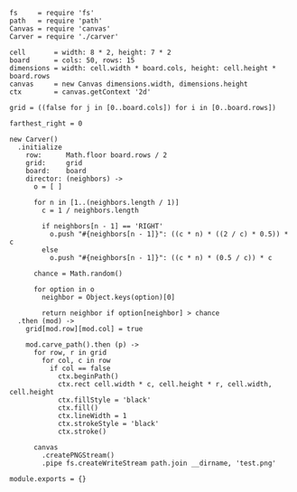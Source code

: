     fs     = require 'fs'
    path   = require 'path'
    Canvas = require 'canvas'
    Carver = require './carver'

    cell       = width: 8 * 2, height: 7 * 2
    board      = cols: 50, rows: 15
    dimensions = width: cell.width * board.cols, height: cell.height * board.rows
    canvas     = new Canvas dimensions.width, dimensions.height
    ctx        = canvas.getContext '2d'

    grid = ((false for j in [0..board.cols]) for i in [0..board.rows])

    farthest_right = 0

    new Carver()
      .initialize
        row:      Math.floor board.rows / 2
        grid:     grid
        board:    board
        director: (neighbors) ->
          o = [ ]

          for n in [1..(neighbors.length / 1)]
            c = 1 / neighbors.length

            if neighbors[n - 1] == 'RIGHT'
              o.push "#{neighbors[n - 1]}": ((c * n) * ((2 / c) * 0.5)) * c
            else
              o.push "#{neighbors[n - 1]}": ((c * n) * (0.5 / c)) * c

          chance = Math.random()

          for option in o
            neighbor = Object.keys(option)[0]

            return neighbor if option[neighbor] > chance
      .then (mod) ->
        grid[mod.row][mod.col] = true

        mod.carve_path().then (p) ->
          for row, r in grid
            for col, c in row
              if col == false
                ctx.beginPath()
                ctx.rect cell.width * c, cell.height * r, cell.width, cell.height
                ctx.fillStyle = 'black'
                ctx.fill()
                ctx.lineWidth = 1
                ctx.strokeStyle = 'black'
                ctx.stroke()

          canvas
            .createPNGStream()
            .pipe fs.createWriteStream path.join __dirname, 'test.png'

    module.exports = {}
